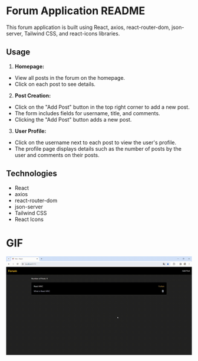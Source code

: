 # Forum Application README

This forum application is built using React, axios, react-router-dom, json-server, Tailwind CSS, and react-icons libraries.


## Usage

1. **Homepage:**
- View all posts in the forum on the homepage.
- Click on each post to see details.

2. **Post Creation:**
- Click on the "Add Post" button in the top right corner to add a new post.
- The form includes fields for username, title, and comments.
- Clicking the "Add Post" button adds a new post.

3. **User Profile:**
- Click on the username next to each post to view the user's profile.
- The profile page displays details such as the number of posts by the user and comments on their posts.

## Technologies

- React
- axios
- react-router-dom
- json-server
- Tailwind CSS
- React Icons

# GIF
<img src="/public/forum.gif"/>


